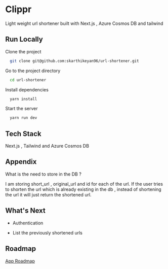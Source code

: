 
# Clippr

Light weight url shortener built with Next.js , Azure Cosmos DB and tailwind

## Run Locally

Clone the project

```bash
  git clone git@github.com:skarthikeyan96/url-shortener.git
```

Go to the project directory

```bash
  cd url-shortener
```

Install dependencies

```bash
  yarn install
```

Start the server

```bash
  yarn run dev
```


## Tech Stack

Next.js , Tailwind and Azure Cosmos DB


## Appendix

What is the need to store in the DB ?

I am storing short_url , original_url and id for each of the url. 
If the user tries to shorten the url which is already existing in the db , 
instead of shortening the url it will just return the shortened url.



## What's Next

- Authentication

- List the previously shortened urls


## Roadmap

[App Roadmap](https://checkered-rambutan-1eb.notion.site/Roadmap-1ec85d9b99a546378942040a0fa7e8d8)


